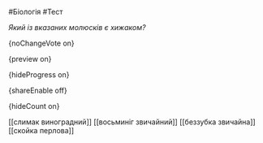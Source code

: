 #Біологія #Тест

*Який із вказаних молюсків є хижаком?*

{noChangeVote on}

{preview on}

{hideProgress on}

{shareEnable off}

{hideCount on}

[[слимак виноградний]]
[[восьминіг звичайний]]
[[беззубка звичайна]]
[[скойка перлова]]
